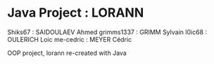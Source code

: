 # Java Project : LORANN

Shiks67 : SAIDOULAEV Ahmed
grimms1337 : GRIMM Sylvain
l0ic68 : OULERICH Loic
me-cedric : MEYER Cédric

OOP project, lorann re-created with Java